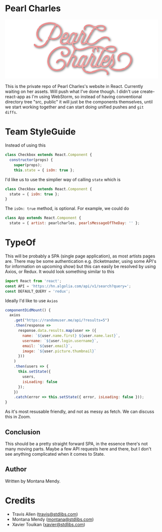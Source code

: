 # Pearl Charles 

![Image description](pearlcharles.png)

This is the private repo of Pearl Charles's website in React. Currently waiting on her assets. Will push what I've done though. I didn't use create-react-app as I'm using WebStorm, so instead of having conventional directory tree "src, public" it will just be the components themselves, until we start working together and can start doing unified pushes and ```git diffs```.  

# Team StyleGuide 

Instead of using this 
```javascript
class Checkbox extends React.Component {
  constructor(props) {
    super(props);
    this.state = { isOn: true };
   ```
   
I'd like us to use the simplier way of calling `state` which is

```javascript
class Checkbox extends React.Component {
  state = { isOn: true };
}
``` 

The ```isOn: true``` method, is optional. For example, we could do 

```javascript
class App extends React.Component {
  state = { artist: pearlcharles, pearlsMessageOfTheDay: '' };
  ```

# TypeOf 

This will be probably a SPA (single page application), as most artists pages are. There may be some authentication e.g. (ticketmaster, using some API's for information on upcoming show) but this can easily be resolved by using Axios, or Redux. It would look something similar to this 

```javascript
import React from 'react';
const API = 'https://hn.algolia.com/api/v1/search?query=';
const DEFAULT_QUERY = 'redux';
``` 
Ideally I'd like to use ```Axios``` 

```javascript
componentDidMount() {
  axios
    .get("https://randomuser.me/api/?results=5")
    .then(response =>
      response.data.results.map(user => ({
        name: `${user.name.first} ${user.name.last}`,
        username: `${user.login.username}`,
        email: `${user.email}`,
        image: `${user.picture.thumbnail}`
      }))
    )
    .then(users => {
      this.setState({
        users,
        isLoading: false
      });
    })
    .catch(error => this.setState({ error, isLoading: false }));
}
```

As it's most resusable friendly, and not as messy as fetch. We can discuss this in Zoom. 

## Conclusion 

This should be a pretty straight forward SPA, in the essence there's not many moving parts. Maybe a few API requests here and there, but I don't see anything complicated when it comes to State. 

## Author 
Written by Montana Mendy. 

# Credits 
 
* Travis Allen (travis@stdlibs.com)
* Montana Mendy (montana@stdlibs.com)
* Xavier Touikan (xavier@stdlibs.com)
